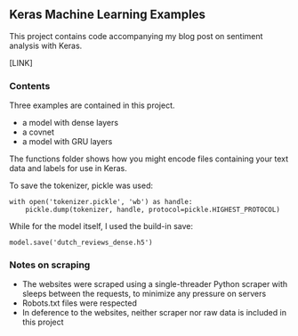 ## Keras Machine Learning Examples

This project contains code accompanying my blog post on sentiment analysis with Keras.

[LINK]

### Contents

Three examples are contained in this project.

- a model with dense layers
- a covnet
- a model with GRU layers

The functions folder shows how you might encode files containing your text data and labels for use in
Keras.

To save the tokenizer, pickle was used:

```
with open('tokenizer.pickle', 'wb') as handle:
    pickle.dump(tokenizer, handle, protocol=pickle.HIGHEST_PROTOCOL)
```

While for the model itself, I used the build-in save:

`model.save('dutch_reviews_dense.h5')`

### Notes on scraping

- The websites were scraped using a single-threader Python scraper with sleeps between the requests, 
to minimize any pressure on servers
- Robots.txt files were respected
- In deference to the websites, neither scraper nor raw data is included in this project
